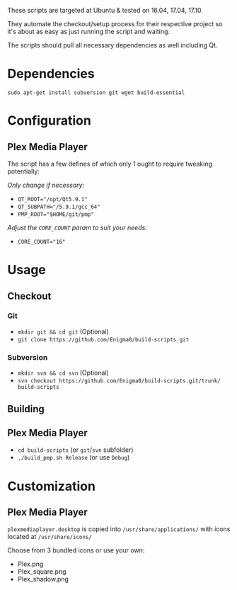 These scripts are targeted at Ubuntu & tested on 16.04, 17.04, 17.10.

They automate the checkout/setup process for their respective project
so it's about as easy as just running the script and waiting.

The scripts should pull all necessary dependencies as well including Qt.

# Dependencies
```
sudo apt-get install subversion git wget build-essential
```
# Configuration
## Plex Media Player
The script has a few defines of which only 1 ought to require tweaking potentially:

*Only change if necessary:*
* `QT_ROOT="/opt/Qt5.9.1"`
* `QT_SUBPATH="/5.9.1/gcc_64"`
* `PMP_ROOT="$HOME/git/pmp"`

*Adjust the `CORE_COUNT` param to suit your needs:*
* `CORE_COUNT="16"`

# Usage
## Checkout
### Git
* `mkdir git && cd git` (Optional)
* `git clone https://github.com/Enigma0/build-scripts.git`
### Subversion
* `mkdir svn && cd svn` (Optional)
* `svn checkout https://github.com/Enigma0/build-scripts.git/trunk/ build-scripts`

## Building
## Plex Media Player
* `cd build-scripts` (or `git`/`svn` subfolder)
* `./build_pmp.sh Release` (or use `Debug`)

# Customization
## Plex Media Player
`plexmediaplayer.desktop` is copied into `/usr/share/applications/` with icons located at `/usr/share/icons/`

Choose from 3 bundled icons or use your own:
* Plex.png
* Plex_square.png
* Plex_shadow.png
